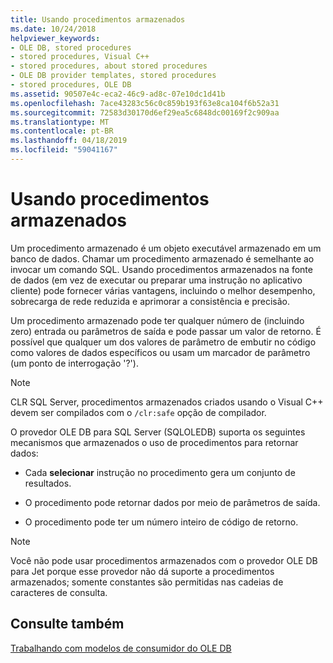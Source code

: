 ```yaml
---
title: Usando procedimentos armazenados
ms.date: 10/24/2018
helpviewer_keywords:
- OLE DB, stored procedures
- stored procedures, Visual C++
- stored procedures, about stored procedures
- OLE DB provider templates, stored procedures
- stored procedures, OLE DB
ms.assetid: 90507e4c-eca2-46c9-ad8c-07e10dc1d41b
ms.openlocfilehash: 7ace43283c56c0c859b193f63e8ca104f6b52a31
ms.sourcegitcommit: 72583d30170d6ef29ea5c6848dc00169f2c909aa
ms.translationtype: MT
ms.contentlocale: pt-BR
ms.lasthandoff: 04/18/2019
ms.locfileid: "59041167"
---
```

# <a name="using-stored-procedures"></a>Usando procedimentos armazenados

Um procedimento armazenado é um objeto executável armazenado em um banco de dados. Chamar um procedimento armazenado é semelhante ao invocar um comando SQL. Usando procedimentos armazenados na fonte de dados (em vez de executar ou preparar uma instrução no aplicativo cliente) pode fornecer várias vantagens, incluindo o melhor desempenho, sobrecarga de rede reduzida e aprimorar a consistência e precisão.

Um procedimento armazenado pode ter qualquer número de (incluindo zero) entrada ou parâmetros de saída e pode passar um valor de retorno. É possível que qualquer um dos valores de parâmetro de embutir no código como valores de dados específicos ou usam um marcador de parâmetro (um ponto de interrogação '?').

> [!NOTE]
>  CLR SQL Server, procedimentos armazenados criados usando o Visual C++ devem ser compilados com o `/clr:safe` opção de compilador.

O provedor OLE DB para SQL Server (SQLOLEDB) suporta os seguintes mecanismos que armazenados o uso de procedimentos para retornar dados:

- Cada **selecionar** instrução no procedimento gera um conjunto de resultados.

- O procedimento pode retornar dados por meio de parâmetros de saída.

- O procedimento pode ter um número inteiro de código de retorno.

> [!NOTE]
> Você não pode usar procedimentos armazenados com o provedor OLE DB para Jet porque esse provedor não dá suporte a procedimentos armazenados; somente constantes são permitidas nas cadeias de caracteres de consulta.

## <a name="see-also"></a>Consulte também

[Trabalhando com modelos de consumidor do OLE DB](../../data/oledb/working-with-ole-db-consumer-templates.md)